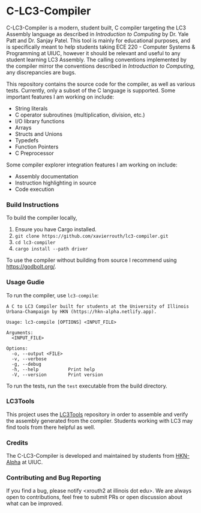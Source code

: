 # C-LC3-Compiler

C-LC3-Compiler is a modern, student built, C compiler targeting the LC3 Assembly language as described in *Introduction to Computing* by Dr. Yale Patt and Dr. Sanjay Patel. This tool is mainly for educational purposes, and is specifically meant to help students taking ECE 220 - Computer Systems & Programming at UIUC, however it should be relevant and useful to any student learning LC3 Assembly. The calling conventions implemented by the compiler mirror the conventions described in *Introduction to Computing*, any discrepancies are bugs.

This repository contains the source code for the compiler, as well as various tests. Currently, only a subset of the C language is supported. Some important features I am working on include:

- String literals
- C operator subroutines (multiplication, division, etc.)
- I/O library functions
- Arrays
- Structs and Unions
- Typedefs
- Function Pointers
- C Preprocessor

Some compiler explorer integration features I am working on include:

- Assembly documentation
- Instruction highlighting in source
- Code execution

### Build Instructions
To build the compiler locally,
1. Ensure you have Cargo installed. 
2. `git clone https://github.com/xavierrouth/lc3-compiler.git`
3. `cd lc3-compiler`
4. `cargo install --path driver`

To use the compiler without building from source I recommend using https://godbolt.org/.

### Usage Gudie
To run the compiler, use `lc3-compile`:

```
A C to LC3 Compiler built for students at the University of Illinois Urbana-Champaign by HKN (https://hkn-alpha.netlify.app).

Usage: lc3-compile [OPTIONS] <INPUT_FILE>

Arguments:
  <INPUT_FILE>  

Options:
  -o, --output <FILE>  
  -v, --verbose        
  -g, --debug          
  -h, --help           Print help
  -V, --version        Print version
```

To run the tests, run the `test` executable from the build directory.

### LC3Tools
This project uses the [LC3Tools](https://github.com/chiragsakhuja/lc3tools) repository in order to assemble and verify the assembly generated from the compiler. Students working with LC3 may find tools from there helpful as well.

### Credits
The C-LC3-Compiler is developed and maintained by students from [HKN-Alpha](https://hkn-alpha.netlify.app/) at UIUC.

### Contributing and Bug Reporting
If you find a bug, please notify \<xrouth2 at illinois dot edu\>. We are always open to contributions, feel free to submit PRs or open discussion about what can be improved.
